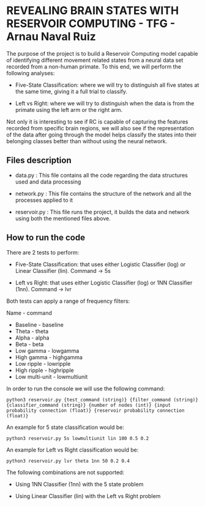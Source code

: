 # REVEALING BRAIN STATES WITH RESERVOIR COMPUTING - TFG - Arnau Naval Ruiz

The purpose of the project is to build a Reservoir Computing model capable of identifying different movement related states from a neural data set recorded from a non-human primate. To this end, we will perform the following analyses:

*	Five-State Classification: where we will try to distinguish all five states at the same time, giving it a full trial to classify.

*	Left vs Right: where we will try to distinguish when the data is from the primate using the left arm or the right arm.

Not only it is interesting to see if RC is capable of capturing the features recorded from specific brain regions, we will also see if the representation of the data after going through the model helps classify the states into their belonging classes better than without using the neural network.



## Files description

* data.py : This file contains all the code regarding the data structures used and data processing

* network.py : This file contains the structure of the network and all the processes applied to it

* reservoir.py : This file runs the project, it builds the data and network using both the mentioned files above.



## How to run the code

There are 2 tests to perform:

* Five-State Classification: that uses either Logistic Classifier (log) or Linear Classifier (lin). Command -> 5s

* Left vs Right: that uses either Logistic Classifier (log) or 1NN Classifier (1nn). Command -> lvr

Both tests can apply a range of frequency filters:

Name - command
* Baseline - baseline
* Theta - theta
* Alpha - alpha
* Beta - beta
* Low gamma - lowgamma
* High gamma - highgamma
* Low ripple - lowripple
* High ripple - highripple
* Low multi-unit - lowmultiunit


In order to run the console we will use the following command: 

```
python3 reservoir.py {test_command (string)} {filter_command (string)} {classifier_command (string)} {number of nodes (int)} {input probability connection (float)} {reservoir probability connection (float)}
```


An example for 5 state classification would be:
```
python3 reservoir.py 5s lowmultiunit lin 100 0.5 0.2
```

An example for Left vs Right classification would be: 

```
python3 reservoir.py lvr theta 1nn 50 0.2 0.4
```


The following combinations are not supported:

* Using 1NN Classifier (1nn) with the 5 state problem

* Using Linear Classifier (lin) with the Left vs Right problem
